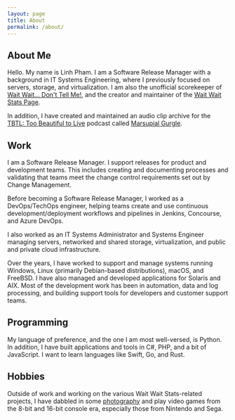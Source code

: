 ```yaml
---
layout: page
title: About
permalink: /about/
---
```


## About Me

Hello. My name is Linh Pham. I am a Software Release Manager with a background in IT Systems Engineering, where I previously focused on servers, storage, and virtualization. I am also the unofficial scorekeeper of [Wait Wait... Don't Tell Me!](https://waitwait.npr.org), and the creator and maintainer of the [Wait Wait Stats Page](https://stats.wwdt.me).

In addition, I have created and maintained an audio clip archive for the [TBTL: Too Beautiful to Live](https://tbtl.net) podcast called [Marsupial Gurgle](https://marsupialgurgle.com).

## Work

I am a Software Release Manager. I support releases for product and development teams. This includes creating and documenting processes and validating that teams meet the change control requirements set out by Change Management.

Before becoming a Software Release Manager, I worked as a DevOps/TechOps engineer, helping teams create and use continuous development/deployment workflows and pipelines in Jenkins, Concourse, and Azure DevOps.

I also worked as an IT Systems Administrator and Systems Engineer managing servers, networked and shared storage, virtualization, and public and private cloud infrastructure.

Over the years, I have worked to support and manage systems running Windows, Linux (primarily Debian-based distributions), macOS, and FreeBSD. I have also managed and developed applications for Solaris and AIX. Most of the development work has been in automation, data and log processing, and building support tools for developers and customer support teams.

## Programming

My language of preference, and the one I am most well-versed, is Python. In addition, I have built applications and tools in C#, PHP, and a bit of JavaScript. I want to learn languages like Swift, Go, and Rust.

## Hobbies

Outside of work and working on the various Wait Wait Stats-related projects, I have dabbled in some [photography](https://www.flickr.com/photos/questionlp/albums) and play video games from the 8-bit and 16-bit console era, especially those from Nintendo and Sega.
